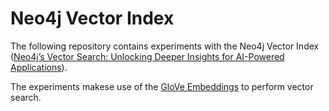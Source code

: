 # Neo4j Vector Index

The following repository contains experiments with the Neo4j Vector Index ([Neo4j’s Vector Search: Unlocking Deeper Insights for AI-Powered Applications](https://neo4j.com/blog/vector-search-deeper-insights/)). 

The experiments makese use of the [GloVe Embeddings](https://nlp.stanford.edu/projects/glove/) to perform vector search. 